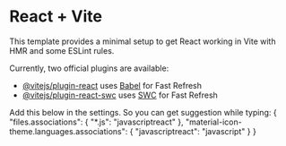 # React + Vite

This template provides a minimal setup to get React working in Vite with HMR and some ESLint rules.

Currently, two official plugins are available:

- [@vitejs/plugin-react](https://github.com/vitejs/vite-plugin-react/blob/main/packages/plugin-react/README.md) uses [Babel](https://babeljs.io/) for Fast Refresh
- [@vitejs/plugin-react-swc](https://github.com/vitejs/vite-plugin-react-swc) uses [SWC](https://swc.rs/) for Fast Refresh

Add this below in the settings. So you can get suggestion while typing:
{
"files.associations": {
"\*.js": "javascriptreact"
},
"material-icon-theme.languages.associations": {
"javascriptreact": "javascript"
}
}
